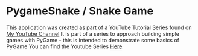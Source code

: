 # PygameSnake / Snake Game

This application was created as part of a YouTube Tutorial Series found on [My YouTube Channel](https://www.youtube.com/channel/UCeH2wW-3hU6OF4jxvH9VCjQ)
It is part of a series to approach building simple games with PyGame - this is intended to demonstrate some basics of PyGame
You can find the Youtube Series [Here](https://www.youtube.com/watch?v=TxR0Oz2fkVw&list=PLrgfP3SxurhL7oOWoMkCXR4F10c0Ypp1E)

